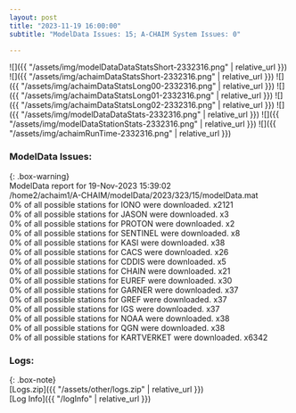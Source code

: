 ```yaml
---
layout: post
title: "2023-11-19 16:00:00"
subtitle: "ModelData Issues: 15; A-CHAIM System Issues: 0"

---
```


![]({{ "/assets/img/modelDataDataStatsShort-2332316.png" | relative_url }})
![]({{ "/assets/img/achaimDataStatsShort-2332316.png" | relative_url }})
![]({{ "/assets/img/achaimDataStatsLong00-2332316.png" | relative_url }})
![]({{ "/assets/img/achaimDataStatsLong01-2332316.png" | relative_url }})
![]({{ "/assets/img/achaimDataStatsLong02-2332316.png" | relative_url }})
![]({{ "/assets/img/modelDataDataStats-2332316.png" | relative_url }})
![]({{ "/assets/img/modelDataStationStats-2332316.png" | relative_url }})
![]({{ "/assets/img/achaimRunTime-2332316.png" | relative_url }})


### ModelData Issues:  
  
{: .box-warning}  
 ModelData report for 19-Nov-2023 15:39:02   
 /home2/achaim1/A-CHAIM/modelData/2023/323/15/modelData.mat   
 0% of all possible stations for IONO were downloaded. x2121   
 0% of all possible stations for JASON were downloaded. x3   
 0% of all possible stations for PROTON were downloaded. x2   
 0% of all possible stations for SENTINEL were downloaded. x8   
 0% of all possible stations for KASI were downloaded. x38   
 0% of all possible stations for CACS were downloaded. x26   
 0% of all possible stations for CDDIS were downloaded. x5   
 0% of all possible stations for CHAIN were downloaded. x21   
 0% of all possible stations for EUREF were downloaded. x30   
 0% of all possible stations for GARNER were downloaded. x37   
 0% of all possible stations for GREF were downloaded. x37   
 0% of all possible stations for IGS were downloaded. x37   
 0% of all possible stations for NOAA were downloaded. x38   
 0% of all possible stations for QGN were downloaded. x38   
 0% of all possible stations for KARTVERKET were downloaded. x6342   
  


### Logs:  
  
{: .box-note}  
[Logs.zip]({{ "/assets/other/logs.zip" | relative_url }})  
[Log Info]({{ "/logInfo" | relative_url }})  
